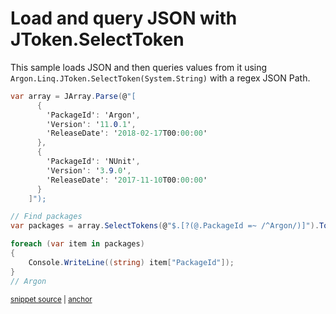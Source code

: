 # Load and query JSON with JToken.SelectToken

This sample loads JSON and then queries values from it using `Argon.Linq.JToken.SelectToken(System.String)` with a regex JSON Path.

<!-- snippet: RegexQuery -->
<a id='snippet-regexquery'></a>
```cs
var array = JArray.Parse(@"[
      {
        'PackageId': 'Argon',
        'Version': '11.0.1',
        'ReleaseDate': '2018-02-17T00:00:00'
      },
      {
        'PackageId': 'NUnit',
        'Version': '3.9.0',
        'ReleaseDate': '2017-11-10T00:00:00'
      }
    ]");

// Find packages
var packages = array.SelectTokens(@"$.[?(@.PackageId =~ /^Argon/)]").ToList();

foreach (var item in packages)
{
    Console.WriteLine((string) item["PackageId"]);
}
// Argon
```
<sup><a href='/src/Tests/Documentation/Samples/JsonPath/RegexQuery.cs#L31-L53' title='Snippet source file'>snippet source</a> | <a href='#snippet-regexquery' title='Start of snippet'>anchor</a></sup>
<!-- endSnippet -->
